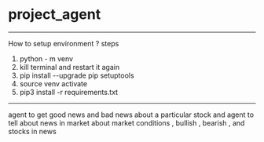 # project_agent

---------------------------------------------------------------------------------------------------------------------------------
How to setup environment ?
steps
1. python - m venv <envname>
2. kill terminal and restart it again
3. pip install --upgrade pip setuptools
4. source venv activate
5. pip3 install -r requirements.txt
---------------------------------------------------------------------------------------------------------------------------------

agent to get good news and bad news about a particular stock
and agent to tell about news in market about market conditions , bullish , bearish , and stocks in news
